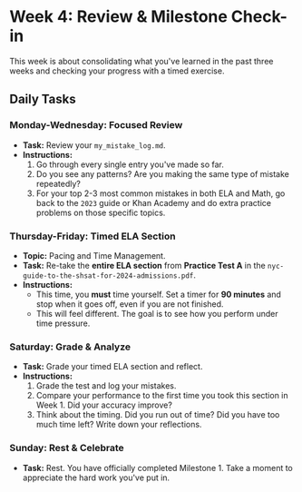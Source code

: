 # Week 4: Review & Milestone Check-in

This week is about consolidating what you've learned in the past three weeks and checking your progress with a timed exercise.

## Daily Tasks

### **Monday-Wednesday: Focused Review**
*   **Task:** Review your `my_mistake_log.md`.
*   **Instructions:**
    1.  Go through every single entry you've made so far.
    2.  Do you see any patterns? Are you making the same type of mistake repeatedly?
    3.  For your top 2-3 most common mistakes in both ELA and Math, go back to the `2023` guide or Khan Academy and do extra practice problems on those specific topics.

### **Thursday-Friday: Timed ELA Section**
*   **Topic:** Pacing and Time Management.
*   **Task:** Re-take the **entire ELA section** from **Practice Test A** in the `nyc-guide-to-the-shsat-for-2024-admissions.pdf`.
*   **Instructions:**
    *   This time, you **must** time yourself. Set a timer for **90 minutes** and stop when it goes off, even if you are not finished.
    *   This will feel different. The goal is to see how you perform under time pressure.

### **Saturday: Grade & Analyze**
*   **Task:** Grade your timed ELA section and reflect.
*   **Instructions:**
    1.  Grade the test and log your mistakes.
    2.  Compare your performance to the first time you took this section in Week 1. Did your accuracy improve?
    3.  Think about the timing. Did you run out of time? Did you have too much time left? Write down your reflections.

### **Sunday: Rest & Celebrate**
*   **Task:** Rest. You have officially completed Milestone 1. Take a moment to appreciate the hard work you've put in. 
